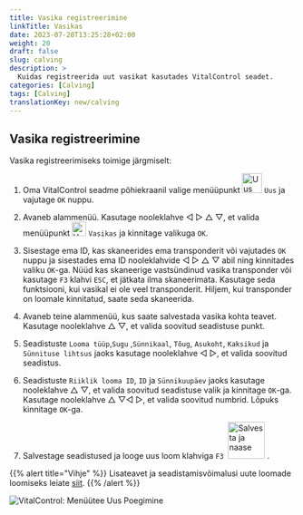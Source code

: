 ```yaml
---
title: Vasika registreerimine
linkTitle: Vasikas
date: 2023-07-28T13:25:28+02:00
weight: 20
draft: false
slug: calving
description: >
  Kuidas registreerida uut vasikat kasutades VitalControl seadet.
categories: [Calving]
tags: [Calving]
translationKey: new/calving
---
```

## Vasika registreerimine

Vasika registreerimiseks toimige järgmiselt:

1. Oma VitalControl seadme põhiekraanil valige menüüpunkt <img src="/icons/main/new-animal.svg" width="35" align="bottom" alt="Uus loom" /> `Uus` ja vajutage `OK` nuppu.

2. Avaneb alammenüü. Kasutage nooleklahve ◁ ▷ △ ▽, et valida menüüpunkt <img src="/icons/actions/calving.svg" width="25" align="bottom" alt="Vasikas" /> `Vasikas` ja kinnitage valikuga `OK`.

3. Sisestage ema ID, kas skaneerides ema transponderit või vajutades `OK` nuppu ja sisestades ema ID nooleklahvide ◁ ▷ △ ▽ abil ning kinnitades valiku `OK`-ga. Nüüd kas skaneerige vastsündinud vasika transponder või kasutage `F3` klahvi `ESC`, et jätkata ilma skaneerimata. Kasutage seda funktsiooni, kui vasikal ei ole veel transponderit. Hiljem, kui transponder on loomale kinnitatud, saate seda skaneerida.

4. Avaneb teine alammenüü, kus saate salvestada vasika kohta teavet. Kasutage nooleklahve △ ▽, et valida soovitud seadistuse punkt.

5. Seadistuste `Looma tüüp`,`Sugu` ,`Sünnikaal`, `Tõug`, `Asukoht`, `Kaksikud` ja `Sünnituse lihtsus` jaoks kasutage nooleklahve ◁ ▷, et valida soovitud seadistus.

6. Seadistuste `Riiklik looma ID`, `ID` ja `Sünnikuupäev` jaoks kasutage nooleklahve △ ▽, et valida soovitud seadistuse valik ja kinnitage `OK`-ga. Kasutage nooleklahve △ ▽◁ ▷, et valida soovitud numbrid. Lõpuks kinnitage `OK`-ga.

7. Salvestage seadistused ja looge uus loom klahviga `F3` &nbsp;<img src="/icons/footer/save_exit.svg" width="65" align="bottom" alt="Salvesta ja naase" />&nbsp;.

{{% alert title="Vihje" %}}
Lisateavet ja seadistamisvõimalusi uute loomade loomiseks leiate [siit](../../settings/animal-registration/).
{{% /alert %}}

   ![VitalControl: Menüütee Uus Poegimine](../images/calving.png "Registreeri poegimine")
